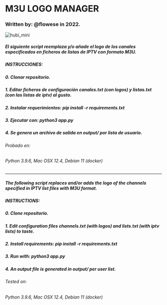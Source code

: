 # M3U LOGO MANAGER
### Written by: @flowese in 2022.
![hubi_mini](https://user-images.githubusercontent.com/11386860/179780555-9860eebb-2e3f-4a34-87d8-2fc1e04ba35a.png)

##### El siguiente script reemplaza y/o añade el logo de los canales especificados en ficheros de listas de IPTV con formato M3U.

##### INSTRUCCIONES:
##### 0. Clonar repositorio.
##### 1. Editar ficheros de configuración canales.txt (con logos) y listas.txt (con las listas de iptv) al gusto.
##### 2. Instalar requerimientos: pip install -r requirements.txt
##### 3. Ejecutar con: python3 app.py
##### 4. Se genera un archivo de salida en output/ por lista de usuario.

###### Probado en:
###### Python 3.9.6, Mac OSX 12.4, Debian 11 (docker)

------

##### The following script replaces and/or adds the logo of the channels specified in IPTV list files with M3U format.
##### INSTRUCTIONS:
##### 0. Clone repositorio.
##### 1. Edit configuration files channels.txt (with logos) and lists.txt (with iptv lists) to taste.
##### 2. Install requirements: pip install -r requirements.txt
##### 3. Run with: python3 app.py
##### 4. An output file is generated in output/ per user list.

###### Tested on:
###### Python 3.9.6, Mac OSX 12.4, Debian 11 (docker)
